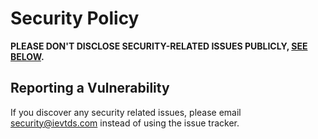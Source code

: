 # Security Policy

**PLEASE DON'T DISCLOSE SECURITY-RELATED ISSUES PUBLICLY, [SEE BELOW](#reporting-a-vulnerability).**

## Reporting a Vulnerability

If you discover any security related issues, please email security@ievtds.com instead of using the issue tracker.
